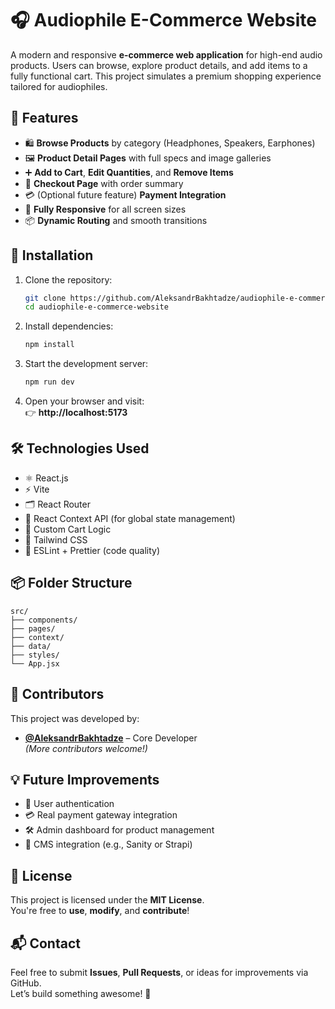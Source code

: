 # 🎧 Audiophile E-Commerce Website

A modern and responsive **e-commerce web application** for high-end audio products. Users can browse, explore product details, and add items to a fully functional cart. This project simulates a premium shopping experience tailored for audiophiles.

## 🚀 Features

- 🛍️ **Browse Products** by category (Headphones, Speakers, Earphones)
- 🖼️ **Product Detail Pages** with full specs and image galleries
- ➕ **Add to Cart**, **Edit Quantities**, and **Remove Items**
- 🧾 **Checkout Page** with order summary
- 💳 (Optional future feature) **Payment Integration**
- 📱 **Fully Responsive** for all screen sizes
- 📦 **Dynamic Routing** and smooth transitions

## 🔧 Installation

1. Clone the repository:
   ```bash
   git clone https://github.com/AleksandrBakhtadze/audiophile-e-commerce-website.git
   cd audiophile-e-commerce-website
   ```

2. Install dependencies:
   ```bash
   npm install
   ```

3. Start the development server:
   ```bash
   npm run dev
   ```

4. Open your browser and visit:  
   👉 **http://localhost:5173**

## 🛠️ Technologies Used

- ⚛️ React.js
- ⚡ Vite
- 🗂️ React Router
- 🧠 React Context API (for global state management)
- 🛒 Custom Cart Logic
- 🎨 Tailwind CSS
- 🧹 ESLint + Prettier (code quality)

## 📦 Folder Structure

```
src/
├── components/
├── pages/
├── context/
├── data/
├── styles/
└── App.jsx
```

## 👥 Contributors

This project was developed by:

- **[@AleksandrBakhtadze](https://github.com/AleksandrBakhtadze)** – Core Developer  
*(More contributors welcome!)*

## 💡 Future Improvements

- 🔐 User authentication
- 💳 Real payment gateway integration
- 🛠 Admin dashboard for product management
- 📝 CMS integration (e.g., Sanity or Strapi)

## 📜 License

This project is licensed under the **MIT License**.  
You're free to **use**, **modify**, and **contribute**!

## 📬 Contact

Feel free to submit **Issues**, **Pull Requests**, or ideas for improvements via GitHub.  
Let’s build something awesome! 🚀
